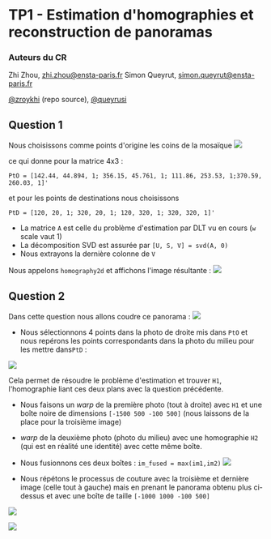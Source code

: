 TP1 - Estimation d'homographies et reconstruction de panoramas
====

### Auteurs du CR
Zhi Zhou, <zhi.zhou@ensta-paris.fr>
 Simon Queyrut,  <simon.queyrut@ensta-paris.fr>
 
 [@zroykhi](https://github.com/zroykhi) (repo source), [@queyrusi][github] 

[github]: http://github.com/queyrusi

Question 1
------
Nous choisissons comme points d'origine les coins de la mosaïque 
![](https://markdown.data-ensta.fr/uploads/upload_9cd184d4edfcd7f252f93143ed09b7cb.png)

ce qui donne pour la matrice 4x3 :

`PtO = [142.44, 44.894, 1; 356.15, 45.761, 1; 111.86, 253.53, 1;370.59, 260.03, 1]'`

et pour les points de destinations nous choisissons 

`PtD = [120, 20, 1; 320, 20, 1; 120, 320, 1; 320, 320, 1]'`

+ La matrice `A` est celle du problème d'estimation par DLT vu en cours (`w` scale vaut 1)
+ La décomposition SVD est assurée par `[U, S, V] = svd(A, 0)`
+ Nous extrayons la dernière colonne de `V`

Nous appelons `homography2d`  et affichons l'image résultante :
![](https://markdown.data-ensta.fr/uploads/upload_42c82b9894533a34c66915e49567867c.png)

Question 2
------
Dans cette question nous allons coudre ce panorama :
![](https://markdown.data-ensta.fr/uploads/upload_4d7a98bfbc14db9391d0eb1f49d6914e.png)
+ Nous sélectionnons 4 points dans la photo de droite mis dans `PtO` et nous repérons les points correspondants dans la photo du milieu pour les mettre dans`PtD` :


![](https://markdown.data-ensta.fr/uploads/upload_566b801a38b920f2990f88cd472c7151.png)

Cela permet de résoudre le problème d'estimation et trouver `H1`, l'homographie liant ces deux plans avec la question précédente. 
+ Nous faisons un *warp* de la première photo (tout à droite) avec `H1` et une boîte noire de dimensions `[-1500 500 -100 500]` (nous laissons de la place pour la troisième image)
+  *warp* de la deuxième photo (photo du milieu) avec une homographie `H2` (qui est en réalité une identité) avec cette même boîte.  
+ Nous fusionnons ces deux boîtes : `im_fused = max(im1,im2)`
![](https://markdown.data-ensta.fr/uploads/upload_7479251b7eca08bb5f003681818f823c.png)

+ Nous répétons le processus de couture avec la troisième et dernière image (celle tout à gauche) mais en prenant le panorama obtenu plus ci-dessus et avec une boîte de taille `[-1000 1000 -100 500]`

![](https://markdown.data-ensta.fr/uploads/upload_00c7ee5c1111245f6600ef934d20ccf2.png)

![](https://markdown.data-ensta.fr/uploads/upload_ce835e723cf0ce9b984a5143c5bc8b82.png)







